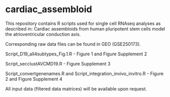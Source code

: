 # cardiac_assembloid

This repository contains R scripts used for single cell RNAseq analyses as described in: Cardiac assembloids from human pluripotent stem cells model the atrioventricular conduction axis.

Corresponding raw data files can be found in GEO (GSE250173).

Script_D19_all4subtypes_Fig.1.R - Figure 1 and Figure Supplement 2

Script_secclustAVCMD19.R - Figure Supplement 3

Script_convertgenenames.R and  Script_integration_invivo_invitro.R - Figure 2 and Figure Supplement 4

All input data (filtered data matrices) will be available upon request.
